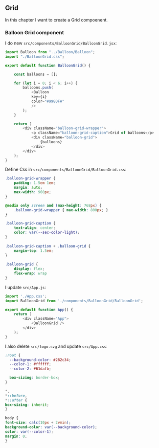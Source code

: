 ## Grid

In this chapter I want to create a Grid compoenent.

### Balloon Grid component

I do new `src/components/BalloonGrid/BalloonGrid.jsx`:

```js
import Balloon from "../Balloon/Balloon";
import "./BalloonGrid.css";

export default function BalloonGrid() {

    const balloons = [];

    for (let i = 0; i < 6; i++) {
        balloons.push(
            <Balloon
            key={i}
            color="#9980FA"
            />
        );
    }

    return (
        <div className="balloon-grid-wrapper">
            <p className="balloon-grid-caption">Grid of balloons</p>
            <div className="balloon-grid">
                {balloons}
            </div>
        </div>
    );
}
```

Define Css in `src/components/BalloonGrid/BalloonGrid.css`:

```css
.balloon-grid-wrapper {
    padding: 1.5em 1em;
    margin: auto;
    max-width: 960px;
}

@media only screen and (max-height: 768px) {
    .balloon-grid-wrapper { max-width: 800px; }
}

.balloon-grid-caption {
    text-align: center;
    color: var(--sec-color-light);
}
  
.balloon-grid-caption + .balloon-grid {
    margin-top: 1.5em;
}
  
.balloon-grid {
    display: flex;
    flex-wrap: wrap
}
```

I update `src/App.js`:

```js
import './App.css';
import BalloonGrid from './components/BalloonGrid/BalloonGrid';

export default function App() {
    return (
        <div className="App">
            <BalloonGrid />
        </div>
    );
}
```

I also delete `src/logo.svg` and update `src/App.css`:

```css
:root {
  --background-color: #282c34;
  --color-1: #ffffff;
  --color-2: #61dafb;

  box-sizing: border-box;
}

*,
*::before,
*::after {
box-sizing: inherit;
}

body {
font-size: calc(10px + 2vmin);
background-color: var(--background-color);
color: var(--color-1);
margin: 0;
}
```